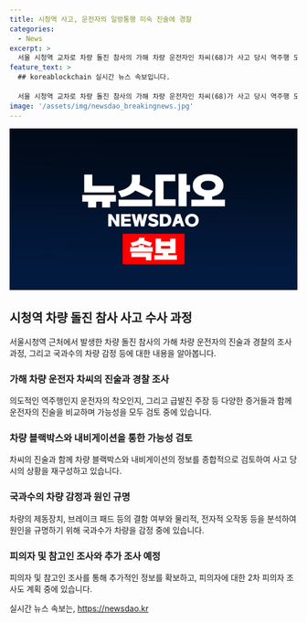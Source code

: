 ```yaml
---
title: 시청역 사고, 운전자의 일방통행 미숙 진술에 경찰
categories:
  - News
excerpt: >
  서울 시청역 교차로 차량 돌진 참사의 가해 차량 운전자인 차씨(68)가 사고 당시 역주행 도로가 일방통행 도로인지 몰랐다고 주장했지만, 경찰은 차씨의 진술과 증거물을 비교해 거짓 여부를 조사 중이다. 또한 차량 블랙박스 내부에 담긴 음성 내비게이션 정보 등을 고려하여 차씨의 진실성을 조사 중이며, 참고인 조사를 마치고 국과수는 차량을 감정해 원인 규명을 위한 분석을 진행하고 있다. 도로 결함, 피의자 착오, 거짓말 등 모든 가능성을 고려한 수사가 진행 중이다.
feature_text: >
  ## koreablockchain 실시간 뉴스 속보입니다.

  서울 시청역 교차로 차량 돌진 참사의 가해 차량 운전자인 차씨(68)가 사고 당시 역주행 도로가 일방통행 도로인지 몰랐다고 주장했지만, 경찰은 차씨의 진술과 증거물을 비교해 거짓 여부를 조사 중이다. 또한 차량 블랙박스 내부에 담긴 음성 내비게이션 정보 등을 고려하여 차씨의 진실성을 조사 중이며, 참고인 조사를 마치고 국과수는 차량을 감정해 원인 규명을 위한 분석을 진행하고 있다. 도로 결함, 피의자 착오, 거짓말 등 모든 가능성을 고려한 수사가 진행 중이다.
image: '/assets/img/newsdao_breakingnews.jpg'
---
```


<p><img src="/assets/img/newsdao_breakingnews.jpg" alt="koreablockchain 속보" /></p>

<h2 data-ke-size="size26">시청역 차량 돌진 참사 사고 수사 과정</h2>

<p data-ke-size="size16">서울시청역 근처에서 발생한 차량 돌진 참사의 가해 차량 운전자의 진술과 경찰의 조사과정, 그리고 국과수의 차량 감정 등에 대한 내용을 알아봅니다.</p>

<h3>가해 차량 운전자 차씨의 진술과 경찰 조사</h3>

<p data-ke-size="size16">의도적인 역주행인지 운전자의 착오인지, 그리고 급발진 주장 등 다양한 증거들과 함께 운전자의 진술을 비교하며 가능성을 모두 검토 중에 있습니다.</p>

<h3>차량 블랙박스와 내비게이션을 통한 가능성 검토</h3>

<p data-ke-size="size16">차씨의 진술과 함께 차량 블랙박스와 내비게이션의 정보를 종합적으로 검토하여 사고 당시의 상황을 재구성하고 있습니다.</p>

<h3>국과수의 차량 감정과 원인 규명</h3>

<p data-ke-size="size16">차량의 제동장치, 브레이크 패드 등의 결함 여부와 물리적, 전자적 오작동 등을 분석하여 원인을 규명하기 위해 국과수가 차량을 감정 중에 있습니다.</p>

<h3>피의자 및 참고인 조사와 추가 조사 예정</h3>

<p data-ke-size="size16">피의자 및 참고인 조사를 통해 추가적인 정보를 확보하고, 피의자에 대한 2차 피의자 조사도 계획 중에 있습니다.</p>
실시간 뉴스 속보는, <a href="https://newsdao.kr" rel="dofollow">https://newsdao.kr</a>


